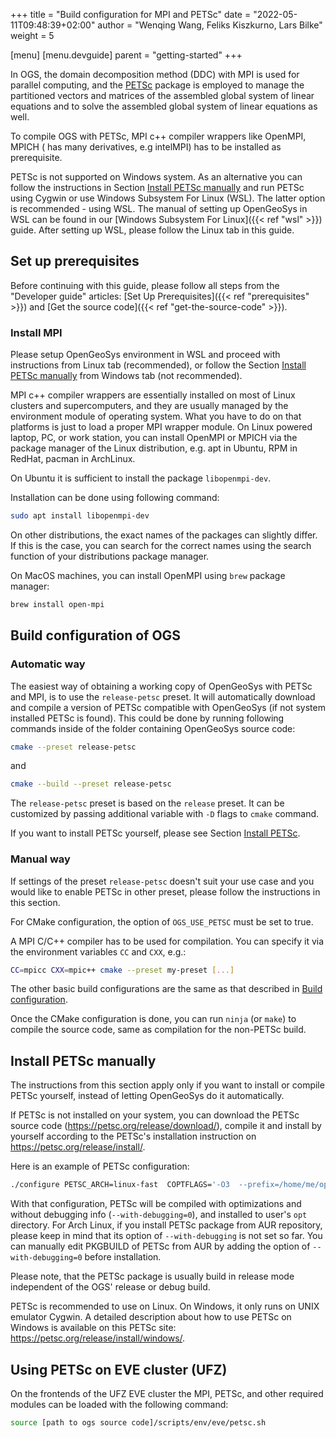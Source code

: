 +++
title = "Build configuration for MPI and PETSc"
date = "2022-05-11T09:48:39+02:00"
author = "Wenqing Wang, Feliks Kiszkurno, Lars Bilke"
weight = 5

[menu]
  [menu.devguide]
    parent = "getting-started"
+++

In OGS, the domain decomposition method (DDC) with MPI is used for parallel computing, and the [PETSc](https://petsc.org) package is employed to manage the partitioned vectors and matrices of the assembled global system of linear equations and to solve the assembled global system of linear equations as well.

To compile OGS with PETSc, MPI c++ compiler wrappers like OpenMPI, MPICH (
has many derivatives, e.g intelMPI) has to be installed as prerequisite.

<div class='win'>

<div class='note'>

PETSc is not supported on Windows system.
As an alternative you can follow the instructions in Section [Install PETSc manually](#install-petsc-manually) and run PETSc using Cygwin or use Windows Subsystem For Linux (WSL).
The latter option is recommended - using WSL.
The manual of setting up OpenGeoSys in WSL can be found in our [Windows Subsystem For Linux]({{< ref "wsl" >}}) guide.
After setting up WSL, please follow the Linux tab in this guide.

</div>

</div>

## Set up prerequisites

Before continuing with this guide, please follow all steps from the "Developer guide" articles: [Set Up Prerequisites]({{< ref "prerequisites" >}}) and [Get the source code]({{< ref "get-the-source-code" >}}).

### Install MPI

<div class='win'>

Please setup OpenGeoSys environment in WSL and proceed with instructions from Linux tab (recommended), or follow the Section [Install PETSc manually](#install-petsc-manually) from Windows tab (not recommended).

</div>

<div class='linux'>

MPI c++ compiler wrappers are essentially installed on most of Linux clusters and supercomputers, and they are usually managed by the environment module of operating system.
What you have to do on that platforms is just to load a proper MPI wrapper module.
On Linux powered laptop, PC, or work station, you can install OpenMPI or MPICH via the package manager of the Linux distribution, e.g. apt in Ubuntu, RPM in RedHat, pacman in ArchLinux.

On Ubuntu it is sufficient to install the package `libopenmpi-dev`.

Installation can be done using following command:

```bash
sudo apt install libopenmpi-dev
```

On other distributions, the exact names of the packages can slightly differ.
If this is the case, you can search for the correct names using the search function of your distributions package manager.

</div>

<div class='mac'>

On MacOS machines, you can install OpenMPI using ```brew``` package manager:

```bash
brew install open-mpi
```

</div>

## Build configuration of OGS

### Automatic way

The easiest way of obtaining a working copy of OpenGeoSys with PETSc and MPI, is to use the ```release-petsc``` preset.
It will automatically download and compile a version of PETSc compatible with OpenGeoSys (if not system installed PETSc is found).
This could be done by running following commands inside of the folder containing OpenGeoSys source code:

```bash
cmake --preset release-petsc
```

and

```bash
cmake --build --preset release-petsc
```

The ```release-petsc``` preset is based on the ```release``` preset.
It can be customized by passing additional variable with ```-D``` flags to `cmake` command.

If you want to install PETSc yourself, please see Section [Install PETSc](#install-petsc-manually).

### Manual way

If settings of the preset ```release-petsc``` doesn't suit your use case and you would like to enable PETSc in other preset, please follow the instructions in this section.

For CMake configuration, the option of `OGS_USE_PETSC` must be set to true.

A MPI C/C++ compiler has to be used for compilation.
You can specify it via the environment variables `CC` and `CXX`, e.g.:

```bash
CC=mpicc CXX=mpic++ cmake --preset my-preset [...]
```

The other basic build configurations are the same as that described in [Build configuration]({{<ref"build-configuration">}}).

Once the CMake configuration is done, you can run `ninja` (or `make`) to compile the source code, same as compilation for the non-PETSc build.

## Install PETSc manually

The instructions from this section apply only if you want to install or compile PETSc yourself, instead of letting OpenGeoSys do it automatically.

<div class='linux'>

If PETSc is not installed on your system, you can download the PETSc source code
 (<https://petsc.org/release/download/>), compile it and install by yourself according to the PETSc's installation instruction on <https://petsc.org/release/install/>.

Here is an example of PETSc configuration:

```bash
./configure PETSC_ARCH=linux-fast  COPTFLAGS='-O3  --prefix=/home/me/opt/petsc --with-debugging=0 -march=native -mtune=native' CXXOPTFLAGS='-O3 -march=native -mtune=native' --with-cc=mpicc --with-cxx=mpicxx --with-fc=mpif90 --download-fblaslapack --download-metis --download-parmetis --download-superlu_dist --download-scalapack --download-mumps  --download-hypre --with-c2html=0  --with-cxx-dialect=C++11 --with-cuda=0`
```

With that configuration, PETSc will be compiled with optimizations and without debugging info (`--with-debugging=0`), and installed to user's `opt` directory.
For Arch Linux, if you install PETSc package from AUR repository, please keep in mind that its option of `--with-debugging` is not set so far.
You can manually edit PKGBUILD of PETSc from AUR by adding the option of `--with-debugging=0` before installation.

Please note, that the PETSc package is usually build in release mode independent of the OGS' release or debug build.

</div>

<div class='win'>

PETSc is recommended to use on Linux.
On Windows, it only runs on UNIX emulator Cygwin.
A detailed description about how to use PETSc on Windows is available on this PETSc site: <https://petsc.org/release/install/windows/>.

</div>

## Using PETSc on EVE cluster (UFZ)

On the frontends of the UFZ EVE cluster the MPI, PETSc, and other required modules can be loaded with the following command:

```bash
source [path to ogs source code]/scripts/env/eve/petsc.sh
```
